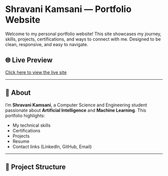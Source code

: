 # Shravani Kamsani — Portfolio Website

Welcome to my personal portfolio website! This site showcases my journey, skills, projects, certifications, and ways to connect with me. Designed to be clean, responsive, and easy to navigate.

## 🌐 Live Preview

[Click here to view the live site](https://shravanikamsani.github.io/)  


---

## 📄 About

I’m **Shravani Kamsani**, a Computer Science and Engineering student passionate about **Artificial Intelligence** and **Machine Learning**. This portfolio highlights:

- My technical skills
- Certifications
- Projects
- Resume
- Contact links (LinkedIn, GitHub, Email)

---

## 📁 Project Structure

